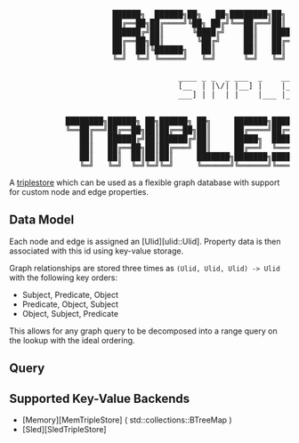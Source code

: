<pre>
                      ██████╗  ██████╗██╗   ██╗████████╗██╗  ██╗██████╗  █╗ ███████╗
                      ██╔══██╗██╔════╝╚██╗ ██╔╝╚══██╔══╝██║  ██║██╔══██╗ ╚╝ ██╔════╝
                      ██████╔╝██║      ╚████╔╝    ██║   ███████║██████╔╝    ███████╗
                      ██╔══██╗██║       ╚██╔╝     ██║   ██╔══██║██╔══██╗    ╚════██║
                      ██║  ██║╚██████╗   ██║      ██║   ██║  ██║██║  ██║    ███████║
                      ╚═╝  ╚═╝ ╚═════╝   ╚═╝      ╚═╝   ╚═╝  ╚═╝╚═╝  ╚═╝    ╚══════╝

                                    ____ _ _  _ ___  _    ____
                                    [__  | |\/| |__] |    |___
                                    ___] | |  | |    |___ |___

                                                 
            ████████╗██████╗ ██╗██████╗ ██╗     ███████╗███████╗████████╗ ██████╗ ██████╗ ███████╗
            ╚══██╔══╝██╔══██╗██║██╔══██╗██║     ██╔════╝██╔════╝╚══██╔══╝██╔═══██╗██╔══██╗██╔════╝
               ██║   ██████╔╝██║██████╔╝██║     █████╗  ███████╗   ██║   ██║   ██║██████╔╝█████╗  
               ██║   ██╔══██╗██║██╔═══╝ ██║     ██╔══╝  ╚════██║   ██║   ██║   ██║██╔══██╗██╔══╝  
               ██║   ██║  ██║██║██║     ███████╗███████╗███████║   ██║   ╚██████╔╝██║  ██║███████╗
               ╚═╝   ╚═╝  ╚═╝╚═╝╚═╝     ╚══════╝╚══════╝╚══════╝   ╚═╝    ╚═════╝ ╚═╝  ╚═╝╚══════╝
</pre>

A [triplestore](https://en.wikipedia.org/wiki/Triplestore) which can be used as a flexible graph database with support for custom node and edge properties.

## Data Model
Each node and edge is assigned an [Ulid][ulid::Ulid]. Property data is then associated with this id using key-value storage.

Graph relationships are stored three times as `(Ulid, Ulid, Ulid) -> Ulid` with the following key orders:
  * Subject, Predicate, Object
  * Predicate, Object, Subject
  * Object, Subject, Predicate

This allows for any graph query to be decomposed into a range query on the lookup with the ideal ordering.

## Query

## Supported Key-Value Backends
  * [Memory][MemTripleStore] ( std::collections::BTreeMap )
  * [Sled][SledTripleStore]
